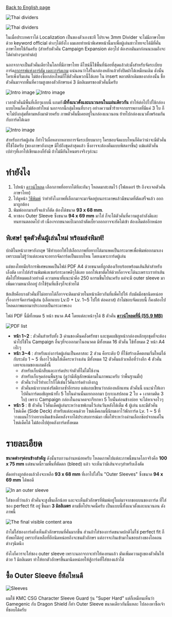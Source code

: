 [Back to English page](./)

![Thai dividers](../../../static/image/documentation/divider/thai1.webp)

![Thai dividers](../../../static/image/documentation/divider/thai2.webp)

ในเมื่อประเทศเราได้ Localization เป็นของตัวเองซะที โปรเจค 3mm Divider จะไม่มีภาษาไทยด้วย keyword official ต่างๆได้ยังไง ผมเลยทำหน้าพิเศษหน้านี้มาเพื่อผู้เล่นชาวไทยจะได้มีที่คั่นภาษาไทยใช้กันครับ (สำหรับตัวคั่น Campaign Expansion ต่อๆไป ต้องรอมันมาก่อนนะผมถึงจะได้คำต่างๆมาทำต่อ)

นอกจากจะเป็นตัวคั่นเดียวในโลกที่มีภาษาไทย ดีไซน์นี้ใช้พื้นที่น้อยที่สุดแล้วล่ะมั้งสำหรับจัดระเบียบการ์ด[อาถรรพ์แห่งอาร์คัม เดอะการ์ดเกม](https://www.towertacticgames.com/blogs/announcement/arkham-horror-lcg) แน่นอนว่าใส่ในกล่องหลักแล้วยังปิดฝาได้เหมือนเดิม ดังนั้นใครเพิ่งเริ่มเล่น ไม่ต้องซื้อกล่องใหม่ก็ใช้ตัวคั่นพวกนี้ได้เลย ใน insert พลาสติกเดิมของกล่องนั้น ชื่อตัวคั่นมาจากพื้นที่ความสูงของตัวอักษรแค่ 3 มิลลิเมตรของตัวคั่นนี้ครับ

![Intro image](../../../static/image/documentation/divider/head1.webp)
![Intro image](../../../static/image/documentation/divider/head2.webp)

เวลาตัวคั่นมีพื้นที่เล็กๆแบบนี้ แถมยัง**มีทั้งแนวตั้งและแนวนอนในแผ่นเดียวกัน** ทำให้ต่อไปไปใช้กล่องแบบไหนก็คงไม่ต้องทำใหม่ นอกจากนี้กลุ่มไหนที่บางๆ อย่างความชั่วร้ายจากบรรพกาลที่มีแค่ 3 ใบ ก็จะไม่บังกลุ่มที่ตามหลังมาด้วยครับ ภาพตัวคั่นนี้เคยอยู่ในกล่องแนวนอน ย้ายไปกล่องแนวตั้งพร้อมกันกับการ์ดได้เฉย

![Intro image](../../../static/image/documentation/divider/head3.webp)

สำหรับการ์ดผู้เล่น ก็ทำไว้เผื่อหลากหลายการจัดระเบียบมากๆ ใครชอบจัดแบบไหนก็คิดว่าน่าจะมีตัวคั่นที่ใช้ได้ครับ (ของภาษาอังกฤษ มีไปถึงชุดล่าสุดแล้ว ซึ่งอาจจะต้องคั่นแบบพิสดารขึ้น) แม้แต่ตัวคั่นเปล่าๆที่เอาไปเขียนเองก็ยังมี ถ้าไม่มีอันไหนตรงจริงๆอ่ะนะ

# ทำยังไง

1. ไปหน้า [ดาวน์โหลด](./download) เลือกภาพที่อยากได้ทีละอันๆ โหลดมาสะสมไว้ (โฟลเดอร์ th ถึงจะเจอตัวคั่นภาษาไทย)
2. ไปดูหน้า [วิธีพิมพ์](./print) ว่าทำยังไงภาพที่เลือกมาจะมาจัดอยู่บนกระดาษแล้วมีขนาดที่ตัดเสร็จแล้ว ออกมาถูกต้อง
3. พิมพ์ออกมาเสร็จแล้วก็ตัด ต้องได้ขนาด **93 x 68 mm**.
4. หาซอง Outer Sleeve ซึ่งขนาด **94 x 69 mm** มาใส่ ก็จะได้ตัวคั่นที่ความสูงกำลังดีและทนทานตลอดไป เย้ เนื่องจากขนาดเป๊ะมากถ้าตัดเบี้ยวออกอาจจะยัดไม่เข้า ต้องเล็มต่ออีกหน่อย

## พิเศษ! ชุดตัวคั่นผู้เล่นใหม่ พร้อมส่งพิมพ์!

ปกติในหน้าภาษาอังกฤษ วิธีทำบอกให้ไปเลือกภาพที่อยากได้มาแพคเป็นกระดาษเพื่อพิมพ์ออกมาเอง เพราะผมไม่รู้ว่าแต่ละคนจะอยากจัดการ์ดเป็นแบบไหน โดยเฉพาะการ์ดผู้เล่น

แต่ของไทยมีบริการพิเศษแพคเป็นไฟล์ PDF A4 ด้วยขนาดที่ถูกต้องเรียบร้อยพร้อมเส้นสีดำสำหรับเล็งตัด เอาไปส่งร้านพิมพ์เลเซอร์กระดาษดีๆได้เลย บอกให้เขาตัดให้ด้วยก็อาจจะได้นะเพราะเราทำเส้นตัดไปให้หมดแล้วอย่างดี ความหนาที่แนะนำคือ 250 แกรมขึ้นไปนะครับ แต่จะมี outer sleeve มาเพิ่มความหนาอีกอยู่ ถ้าใช้รุ่นที่แข็งๆก็จะช่วยได้

ข้อเสียคือบางตัวคั่นที่ไม่อยากได้ก็อาจจะติดมาด้วยในหน้าเดียวกันที่แพ็คไปให้ กับมัดมือชกนิดหน่อยเรื่องการจัดการ์ดผู้เล่น (เลือกแบบ Lv.0 + Lv. 1~5 ไปให้ ต่อคลาส) ถ้าไม่ชอบจัดแบบนี้ ก็คงต้องไปโหลดภาพแยกมาประกอบเป็นกระดาษเอง

ไฟล์ PDF นี้มีทั้งหมด 5 หน้า ขนาด A4 โดยแต่ละหน้าจุได้ 8 ตัวคั่น [**ดาวน์โหลดที่นี่ (55.9 MB)**](https://drive.google.com/file/d/1HJ_o4cGdgkdqwET0YsOvHHVd0as5Og8y/view?usp=share_link)
 
![PDF list](../../../static/image/documentation/divider/thai-menu.webp)

- **หน้า 1~2** : ตัวคั่นสำหรับทั้ง 3 ด่านของคืนคลั่งศรัทธา และชุดเผชิญหน้ากล่องหลักทุกชุดที่จะต้องนำไปใช้ใน Campaign อื่นๆที่จะออกมาในอนาคต มีทั้งหมด 16 ตัวคั่น ใช้ทั้งหมด 2 หน้า A4 เป๊ะๆ
- **หน้า 3~4** : สำหรับแบ่งการ์ดผู้เล่นเป็นคลาสละ 2 ส่วน คือระดับ 0 ที่ใช้สร้างเด็คตอนเริ่มใหม่ได้ กับระดับ 1 ~ 5 ที่เอาไว้เติมใส่เด็คระหว่างเล่น มีทั้งหมด 12 ตัวคั่นแล้วเหลือที่ว่างอีก 4 ตัวคั่น เลยจะแถมของแถมดังนี้
  - สำหรับเก็บนักสืบและการ์ดประจำตัวที่ไม่ได้ใช้งาน
  - สำหรับเก็บจุดอ่อนพื้นฐาน (ดูว่ามีสัญลักษณ์ตามในภาพนะครับ ว่าพื้นฐานมั้ย)
  - ตัวคั่นว่างไว้ทำอะไรก็ได้เช่นไว้คั่นการ์ดอ้างอิงกฎ
  - ตัวคั่นหน้ากากแห่งรัตติกาลซ้ำอีกรอบ แต่แถบเขียนว่ากล่องหลักแทน ตัวคั่นนี้ แนะนำให้เอาไปคั่นการ์ดเผชิญหน้าทั้ง 5 ใบในด่านนั้นแยกออกมา (เบาะแสปลอม 2 ใบ + เงาตามติด 3 ใบ) เพราะ Campaign กล่องในอนาคตจะเรียกหา 5 ใบนั้นค่อนข้างบ่อย จะได้หาเจอไวๆ
- **หน้า 5** : 8 ตัวคั่น ไว้คั่นเด็คผู้เล่นระหว่างเซฟเกมไว้เล่นวันหลังได้เต็ม 4 ผู้เล่น และมีตัวคั่นไซด์เด็ค (Side Deck) สำหรับแต่ละคนด้วย ไซด์เด็คเกมนี้นิยมเอาไว้พักการ์ด Lv. 1 ~ 5 ที่วางแผนไว้ว่าอยากเติมเข้าเด็คหลังจากได้ประสบการณ์มา เพื่อให้ระหว่างด่านเลือกช๊อปจากแค่ในไซด์เด็คได้ ไม่ต้องไปคุ้ยคลังการ์ดทั้งหมด

# รายละเอียด

**ขนาดต่างๆค่อนข้างสำคัญ** ดังนั้นรบกวนอ่านหน่อยครับ โหลดภาพไปแต่ละภาพนี้ขนาดโลกจริงคือ **100 x 75 mm** แต่ขนาดนี้รวมพื้นที่ตัดตก (bleed) แล้ว จะเห็นว่ามีเส้นจางๆสำหรับเล็งตัด

ตัดอย่างถูกต้องแล้วถึงจะเหลือ **93 x 68 mm** ที่เอาไปใส่ใน "Outer Sleeves" ซึ่งขนาด **94 x 69 mm** ได้พอดี

![In an outer sleeve](../../../static/image/documentation/divider/how1.webp)

ใส่ซองที่ว่าแล้ว ตัวคั่นจะสูงขึ้นเล็กน้อย และจะเห็นตัวอักษรที่พิมพ์อยู่โผล่มาจากขอบบนของการ์ด ที่ใส่ซอง perfect fit อยู่ ขึ้นมา **3 มิลลิเมตร** ตามชื่อโปรเจคนี้ครับ เป็นแบบนี้ทั้งแนวตั้งและแนวนอน ดังภาพนี้

![The final visible content area](../../../static/image/documentation/divider/how2.webp)

ถ้าไม่ใส่ซองการ์ดยิ่งเห็นตัวอักษรบนที่คั่นมากขึ้น ส่วนถ้าใส่ซองการ์ดขนาดปกติไม่ใช่ perfect fit ก็ยังพอได้อยู่ เพราะยังเหลือที่อีกนิดหน่อยถึงจะชนตัวอักษร แต่อาจจะกินเข้ามาในขอบล่างของไอคอนต่างๆนิดนึง

ยังไงก็ควรจะใส่ซอง outer sleeve เพราะนอกจากจะทำให้คงทนแล้ว มันเพิ่มความสูงของตัวคั่นให้ด้วย 1 มิลลิเมตร ทำให้ยกตัวอักษรขึ้นมานิดหน่อยให้สู้การ์ดที่ใส่ซองแล้วได้

## ซื้อ Outer Sleeve ยี่ห้อไหนดี

![Sleeves](../../../static/image/documentation/divider/sleeves.webp)

ผมใช้ KMC CSG Character Sleeve Guard รุ่น "Super Hard" แต่ก็เหมือนเห็นว่า Gamegenic กับ Dragon Shield ก็ทำ Outer Sleeve ขนาดเดียวกันนี้แหละ ไปลองหาซื้อเจ้าที่ชอบได้ครับ
